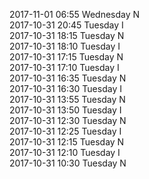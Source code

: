 2017-11-01 06:55 Wednesday  N  
2017-10-31 20:45 Tuesday  I  
2017-10-31 18:15 Tuesday  N  
2017-10-31 18:10 Tuesday  I  
2017-10-31 17:15 Tuesday  N  
2017-10-31 17:10 Tuesday  I  
2017-10-31 16:35 Tuesday  N  
2017-10-31 16:30 Tuesday  I  
2017-10-31 13:55 Tuesday  N  
2017-10-31 13:50 Tuesday  I  
2017-10-31 12:30 Tuesday  N  
2017-10-31 12:25 Tuesday  I  
2017-10-31 12:15 Tuesday  N  
2017-10-31 12:10 Tuesday  I  
2017-10-31 10:30 Tuesday  N  
